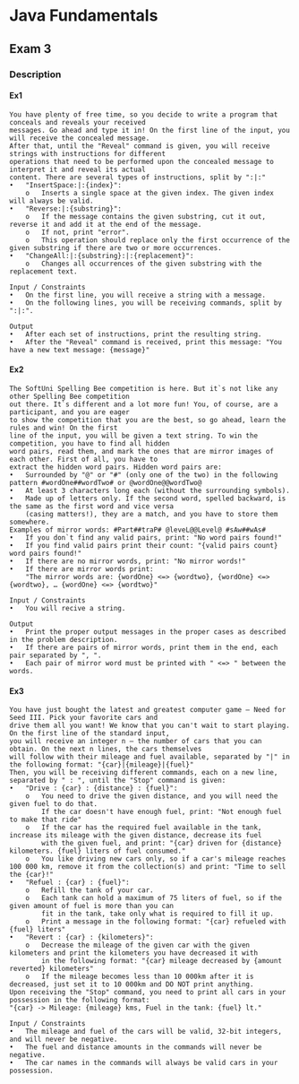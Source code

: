 # Java Fundamentals

## Exam 3

### Description
#### Ex1 
    You have plenty of free time, so you decide to write a program that conceals and reveals your received 
    messages. Go ahead and type it in! On the first line of the input, you will receive the concealed message.
    After that, until the "Reveal" command is given, you will receive strings with instructions for different 
    operations that need to be performed upon the concealed message to interpret it and reveal its actual 
    content. There are several types of instructions, split by ":|:" 
    •	"InsertSpace:|:{index}": 
        o	Inserts a single space at the given index. The given index will always be valid. 
    •	"Reverse:|:{substring}": 
        o	If the message contains the given substring, cut it out, reverse it and add it at the end of the message. 
        o	If not, print "error". 
        o	This operation should replace only the first occurrence of the given substring if there are two or more occurrences. 
    •	"ChangeAll:|:{substring}:|:{replacement}": 
        o	Changes all occurrences of the given substring with the replacement text. 

    Input / Constraints 
    •	On the first line, you will receive a string with a message. 
    •	On the following lines, you will be receiving commands, split by ":|:".

    Output 
    •	After each set of instructions, print the resulting string. 
    •	After the "Reveal" command is received, print this message: "You have a new text message: {message}"

#### Ex2
    The SoftUni Spelling Bee competition is here. But it`s not like any other Spelling Bee competition 
    out there. It`s different and a lot more fun! You, of course, are a participant, and you are eager 
    to show the competition that you are the best, so go ahead, learn the rules and win! On the first 
    line of the input, you will be given a text string. To win the competition, you have to find all hidden 
    word pairs, read them, and mark the ones that are mirror images of each other. First of all, you have to 
    extract the hidden word pairs. Hidden word pairs are: 
    •	Surrounded by "@" or "#" (only one of the two) in the following pattern #wordOne##wordTwo# or @wordOne@@wordTwo@ 
    •	At least 3 characters long each (without the surrounding symbols). 
    •	Made up of letters only. If the second word, spelled backward, is the same as the first word and vice versa 
        (casing matters!), they are a match, and you have to store them somewhere. 
    Examples of mirror words: #Part##traP# @leveL@@Level@ #sAw##wAs# 
    •	If you don`t find any valid pairs, print: "No word pairs found!" 
    •	If you find valid pairs print their count: "{valid pairs count} word pairs found!" 
    •	If there are no mirror words, print: "No mirror words!" 
    •	If there are mirror words print: 
        "The mirror words are: {wordOne} <=> {wordtwo}, {wordOne} <=> {wordtwo}, … {wordOne} <=> {wordtwo}" 

    Input / Constraints 
    •	You will recive a string. 

    Output 
    •	Print the proper output messages in the proper cases as described in the problem description. 
    •	If there are pairs of mirror words, print them in the end, each pair separated by ", ". 
    •	Each pair of mirror word must be printed with " <=> " between the words.

#### Ex3
    You have just bought the latest and greatest computer game – Need for Seed III. Pick your favorite cars and 
    drive them all you want! We know that you can't wait to start playing. On the first line of the standard input, 
    you will receive an integer n – the number of cars that you can obtain. On the next n lines, the cars themselves 
    will follow with their mileage and fuel available, separated by "|" in the following format: "{car}|{mileage}|{fuel}" 
    Then, you will be receiving different commands, each on a new line, separated by " : ", until the "Stop" command is given: 
    •	"Drive : {car} : {distance} : {fuel}": 
        o	You need to drive the given distance, and you will need the given fuel to do that. 
            If the car doesn't have enough fuel, print: "Not enough fuel to make that ride" 
        o	If the car has the required fuel available in the tank, increase its mileage with the given distance, decrease its fuel 
            with the given fuel, and print: "{car} driven for {distance} kilometers. {fuel} liters of fuel consumed." 
        o	You like driving new cars only, so if a car's mileage reaches 100 000 km, remove it from the collection(s) and print: "Time to sell the {car}!" 
    •	"Refuel : {car} : {fuel}": 
        o	Refill the tank of your car. 
        o	Each tank can hold a maximum of 75 liters of fuel, so if the given amount of fuel is more than you can 
            fit in the tank, take only what is required to fill it up. 
        o	Print a message in the following format: "{car} refueled with {fuel} liters" 
    •	"Revert : {car} : {kilometers}": 
        o	Decrease the mileage of the given car with the given kilometers and print the kilometers you have decreased it with 
            in the following format: "{car} mileage decreased by {amount reverted} kilometers" 
        o	If the mileage becomes less than 10 000km after it is decreased, just set it to 10 000km and DO NOT print anything. 
    Upon receiving the "Stop" command, you need to print all cars in your possession in the following format: 
    "{car} -> Mileage: {mileage} kms, Fuel in the tank: {fuel} lt." 

    Input / Constraints 
    •	The mileage and fuel of the cars will be valid, 32-bit integers, and will never be negative. 
    •	The fuel and distance amounts in the commands will never be negative. 
    •	The car names in the commands will always be valid cars in your possession.